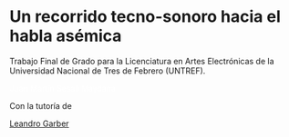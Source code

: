 # **Un recorrido tecno-sonoro hacia el habla asémica**

Trabajo Final de Grado para la Licenciatura en Artes Electrónicas de la Universidad Nacional de Tres de Febrero (UNTREF).

<a href="https://juanm.art/in" style="text-decoration: none; color: white;">Juan Martín Sesali Maydana</a>

Con la tutoría de

<a href="https://leandrogarber.info/" style="">Leandro Garber</a>
